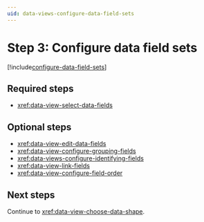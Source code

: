 ```yaml
---
uid: data-views-configure-data-field-sets
---
```


# Step 3: Configure data field sets

[!include[configure-data-field-sets](_includes/configure-data-field-sets.md)]

## Required steps

- <xref:data-view-select-data-fields>

## Optional steps

- <xref:data-view-edit-data-fields> 
- <xref:data-view-configure-grouping-fields>
- <xref:data-views-configure-identifying-fields>
- <xref:data-view-link-fields>
- <xref:data-view-configure-field-order>

## Next steps

Continue to <xref:data-view-choose-data-shape>.